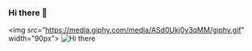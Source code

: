 ### Hi there 👋
<img src=”https://media.giphy.com/media/ASd0Ukj0y3qMM/giphy.gif" width=”90px”>
![Hi there](https://media.giphy.com/media/ASd0Ukj0y3qMM/giphy.gif)
<!--
**Martin-ITT/Martin-ITT** is a ✨ _special_ ✨ repository because its `README.md` (this file) appears on your GitHub profile.

Here are some ideas to get you started:

- 🔭 I’m currently working on ...
- 🌱 I’m currently learning ...
- 👯 I’m looking to collaborate on ...
- 🤔 I’m looking for help with ...
- 💬 Ask me about ...
- 📫 How to reach me: ...
- 😄 Pronouns: ...
- ⚡ Fun fact: ...
-->

